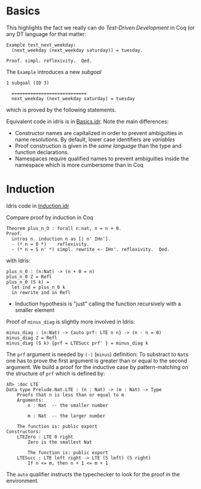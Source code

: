 # Basics

This highlights the fact we really can do _Test-Driven Development_ in Coq (or any DT language for that matter:

```
Example test_next_weekday:
  (next_weekday (next_weekday saturday)) = tuesday.

Proof. simpl. reflexivity.  Qed.
```

The `Example` introduces a new _subgoal_

```
1 subgoal (ID 3)

  ============================
  next_weekday (next_weekday saturday) = tuesday
```

which is proved by the following statements.

Equivalent code in idris is in [Basics.idr](Basics.idr). Note the main differences:

* Constructor names are capitalized in order to prevent ambiguities in name resolutions. By default, lower case identifiers are _variables_
* Proof construction is given in the _same language_ than the type and function declarations.
* Namespaces require qualified names to prevent ambiguities inside the namespace which is more cumbersome than in Coq

# Induction

Idris code in [Induction.idr](Induction.idr)

Compare proof by induction in Coq

```
Theorem plus_n_O : forall n:nat, n = n + 0.
Proof.
  intros n. induction n as [| n' IHn'].
  - (* n = 0 *)    reflexivity.
  - (* n = S n' *) simpl. rewrite <- IHn'. reflexivity.  Qed.

```

with Idris:

```
plus_n_0 : (n:Nat) -> (n + 0 = n)
plus_n_0 Z = Refl
plus_n_0 (S k) =
  let ind = plus_n_0 k
  in rewrite ind in Refl
```

* Induction hypothesis is "just" calling the function recursively with a smaller element

Proof of `minus_diag` is slightly more involved in Idris:

```
minus_diag : (n:Nat) -> {auto prf: LTE n n} -> (n - n = 0)
minus_diag Z = Refl
minus_diag (S k) {prf = LTESucc prf' } = minus_diag k
```

The `prf` argument is needed by `(-)` (`minus`) definition: To substract to `Nat`s one has to prove the first argument is greater than or equal to the second argument. We build a proof for the inductive case by pattern-matching on the structure of `prf` which is defined by:

```
λΠ> :doc LTE
Data type Prelude.Nat.LTE : (n : Nat) -> (m : Nat) -> Type
    Proofs that n is less than or equal to m
    Arguments:
        n : Nat  -- the smaller number

        m : Nat  -- the larger number

    The function is: public export
Constructors:
    LTEZero : LTE 0 right
        Zero is the smallest Nat

        The function is: public export
    LTESucc : LTE left right -> LTE (S left) (S right)
        If n <= m, then n + 1 <= m + 1
```

The `auto` qualifier instructs the typechecker to look for the proof in the environment.
